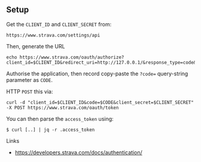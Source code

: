 Setup
-----

Get the `CLIENT_ID` and `CLIENT_SECRET` from:

    https://www.strava.com/settings/api

Then, generate the URL

    echo https://www.strava.com/oauth/authorize?client_id=$CLIENT_ID&redirect_uri=http://127.0.0.1/&response_type=code&approval_prompt=force

Authorise the application, then record copy-paste the `?code=` query-string parameter as `CODE`.

HTTP `POST` this via:

    curl -d "client_id=$CLIENT_ID&code=$CODE&client_secret=$CLIENT_SECRET" -X POST https://www.strava.com/oauth/token

You can then parse the `access_token` using:

    $ curl [..] | jq -r .access_token

Links

  * https://developers.strava.com/docs/authentication/
